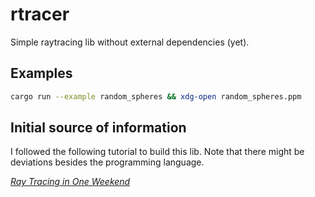 # rtracer

Simple raytracing lib without external dependencies (yet).

## Examples

```bash
cargo run --example random_spheres && xdg-open random_spheres.ppm 
```


## Initial source of information

I followed the following tutorial to build this lib.
Note that there might be deviations besides the programming language.

[_Ray Tracing in One Weekend_](https://raytracing.github.io/books/RayTracingInOneWeekend.html)
